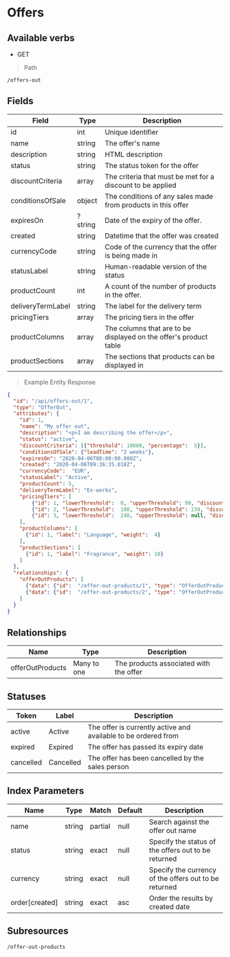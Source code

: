 # Offers

## Available verbs

* GET

> Path

```
/offers-out
```

## Fields

Field | Type | Description
----- | ---  | -----------
id | int | Unique identifier
name | string | The offer's name 
description | string | HTML description 
status | string | The status token for the offer
discountCriteria | array | The criteria that must be met for a discount to be applied
conditionsOfSale | object | The conditions of any sales made from products in this offer
expiresOn | ?string | Date of the expiry of the offer. 
created | string | Datetime that the offer was created
currencyCode | string | Code of the currency that the offer is being made in
statusLabel | string | Human-readable version of the status
productCount | int | A count of the number of products in the offer.
deliveryTermLabel | string | The label for the delivery term
pricingTiers | array | The pricing tiers in the offer
productColumns | array | The columns that are to be displayed on the offer's product table 
productSections | array | The sections that products can be displayed in

> Example Entity Response

```json
{
  "id": "/api/offers-out/1",
  "type": "OfferOut",
  "attributes": {
    "id": 1,
    "name": "My offer out",
    "description": "<p>I am describing the offer</p>",
    "status": "active",
    "discountCriteria": [{"threshold": 10000, "percentage":  5}],
    "conditionsOfSale": {"leadTime": "2 weeks"},
    "expiresOn": "2020-04-06T00:00:00.000Z",
    "created": "2020-04-06T09:36:35.018Z",
    "currencyCode":  "EUR",
    "statusLabel": "Active",
    "productCount": 5,
    "deliveryTermLabel": "Ex-works",
    "pricingTiers": [
        {"id": 1, "lowerThreshold":  0, "upperThreshold": 99, "discountPercentage": 0},
        {"id": 2, "lowerThreshold":  100, "upperThreshold": 239, "discountPercentage": 2},
        {"id": 3, "lowerThreshold":  240, "upperThreshold": null, "discountPercentage": 4}
    ],
    "productColumns": [
      {"id": 1, "label": "Language", "weight":  4}
    ],
    "productSections": [
      {"id": 1, "label": "Fragrance", "weight": 10}
    ]
  },
  "relationships": {
    "offerOutProducts": [
      {"data": {"id":  "/offer-out-products/1", "type": "OfferOutProduct"}},
      {"data": {"id":  "/offer-out-products/2", "type": "OfferOutProduct"}}
    ]
  }
}
```

## Relationships

Name | Type | Description
---- | ---- | -----------
offerOutProducts | Many to one | The products associated with the offer

## Statuses

Token | Label | Description
----- | ----- | -----------
active | Active | The offer is currently active and available to be ordered from
expired | Expired | The offer has passed its expiry date
cancelled | Cancelled | The offer has been cancelled by the sales person 

## Index Parameters

Name | Type | Match | Default | Description
---- | ---- | ----- | ------- | -----------
name | string | partial | null | Search against the offer out name
status | string | exact | null | Specify the status of the offers out to be returned
currency | string | exact | null | Specify the currency of the offers out to be returned
order\[created] | string | exact | asc | Order the results by created date

## Subresources

`/offer-out-products`
